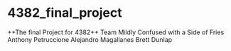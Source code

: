 4382_final_project
==================
++The final Project for 4382++
Team Mildly Confused with a Side of Fries
Anthony Petruccione
Alejandro Magallanes
Brett Dunlap
